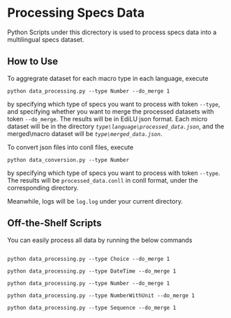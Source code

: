 # Processing Specs Data

Python Scripts under this dicrectory is used to process specs data into a multilingual specs dataset.

## How to Use

To aggregrate dataset for each macro type in each language, execute
```
python data_processing.py --type Number --do_merge 1
```
by specifying which type of specs you want to process with token `--type`, <br>
and specifying whether you want to merge the processed datasets with token `--do_merge`.
The results will be in EdiLU json format. Each micro dataset will be in the directory *`type\language\processed_data.json`*, and the merged\macro dataset will be *`type\merged_data.json`*.


To convert json files into conll files, execute
```
python data_conversion.py --type Number
```
by specifying which type of specs you want to process with token `--type`. 
The results will be `processed_data.conll` in conll format, under the corresponding directory.

Meanwhile, logs will be `log.log` under your current directory.

## Off-the-Shelf Scripts

You can easily process all data by running the below commands

```

python data_processing.py --type Choice --do_merge 1

python data_processing.py --type DateTime --do_merge 1

python data_processing.py --type Number --do_merge 1

python data_processing.py --type NumberWithUnit --do_merge 1

python data_processing.py --type Sequence --do_merge 1

```